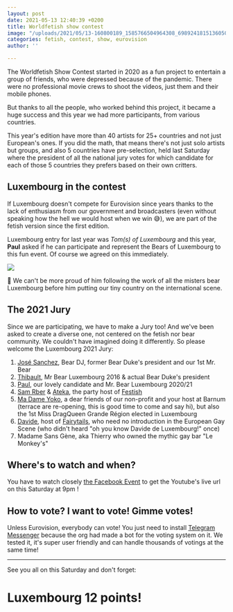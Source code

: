 ```yaml
---
layout: post
date: 2021-05-13 12:40:39 +0200
title: Worldfetish show contest
image: "/uploads/2021/05/13-160800189_1585766504964308_6989241815136050473_n.jpg"
categories: fetish, contest, show, eurovision
author: ''

---
```

The Worldfetish Show Contest started in 2020 as a fun project to entertain a group of friends, who were depressed because of the pandemic. There were no professional movie crews to shoot the videos, just them and their mobile phones. 

But thanks to all the people, who worked behind this project, it became a huge success and this year we had more participants, from various countries. 

This year's edition have more than 40 artists for 25+ countries and not just European's ones. If you did the math, that means there's not just solo artists but groups, and also 5 countries have pre-selection, held last Saturday where the president of all the national jury votes for which candidate for each of those 5 countries they prefers based on their own critters. 

## Luxembourg in the contest

If Luxembourg doesn't compete for Eurovision since years thanks to the lack of enthusiasm from our government and broadcasters (even without speaking how the hell we would host when we win 😅), we are part of the fetish version since the first edition.

Luxembourg entry for last year was _Tom(s) of Luxembourg_ and this year, **Paul** asked if he can participate and represent the Bears of Luxembourg to this fun event. Of course we agreed on this immediately. 

![](/uploads/2021/05/13-184527555_1623225791218379_868940944998998917_n.jpg)

🥰 We can't be more proud of him following the work of all the misters bear Luxembourg before him putting our tiny country on the international scene. 

## The 2021 Jury

Since we are participating, we have to make a Jury too! And we've been asked to create a diverse one, not centered on the fetish nor bear community. We couldn't have imagined doing it differently. So please welcome the Luxembourg 2021 Jury: 

1. [José Sanchez](https://bandsintown.com/a/15393828 "José Sanchez on BandsInTown"), Bear DJ, former Bear Duke's president and our 1st Mr. Bear
2. [Thibault](https://www.facebook.com/mr.bear.luxembourg.2016 "Mr Bear Luxembourg 2016 on Facebook"), Mr Bear Luxembourg 2016 & actual Bear Duke's president
3. [Paul](https://www.facebook.com/paul.feitler "Paul on Facebook"), our lovely candidate and Mr. Bear Luxembourg 2020/21
4. [Sam Rber](https://www.facebook.com/RberSam "Sam on Facebook") & [Ateka](https://www.facebook.com/MaxAteka "Ateka on Facebook"), the party host of [Festish](http://festish.fr "Fetish Grand Est")
5. [Ma Dame Yoko](https://www.facebook.com/madameyokobarnum "Ma Dame Yoko"), a dear friends of our non-profit and your host at Barnum (terrace are re-opening, this is good time to come and say hi), but also the 1st Miss DragQueen Grande Région elected in Luxembourg
6. [Davide](https://www.facebook.com/davidedasilva "Davide on Facebook"), host of [Fairytails](http://www.fairytails.lu "Fairytails gay party Luxembourg"), who need no introduction in the European Gay Scene (who didn't heard "oh you know Davide de Luxembourg!" once)
7. Madame Sans Gène, aka Thierry who owned the mythic gay bar "Le Monkey's" 

## Where's to watch and when?

You have to watch closely [the Facebook Event](https://www.facebook.com/events/823680521556188?active_tab=about "Checkout the event on Facebook") to get the Youtube's live url on this Saturday at 9pm !

## How to vote? I want to vote! Gimme votes!

Unless Eurovision, everybody can vote! You just need to install [Telegram Messenger]() because the org had made a bot for the voting system on it. We tested it, it's super user friendly and can handle thousands of votings at the same time! 

***

See you all on this Saturday and don't forget:

# Luxembourg 12 points! 